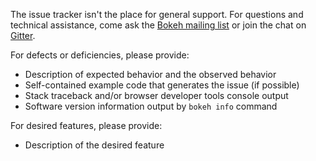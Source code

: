 The issue tracker isn't the place for general support. For questions and
technical assistance, come ask the
[Bokeh mailing list](https://groups.google.com/a/continuum.io/forum/#!forum/bokeh)
or join the chat on [Gitter](https://gitter.im/bokeh/bokeh).

For defects or deficiencies, please provide:
* Description of expected behavior and the observed behavior
* Self-contained example code that generates the issue (if possible)
* Stack traceback and/or browser developer tools console output
* Software version information output by `bokeh info` command

For desired features, please provide:
* Description of the desired feature
